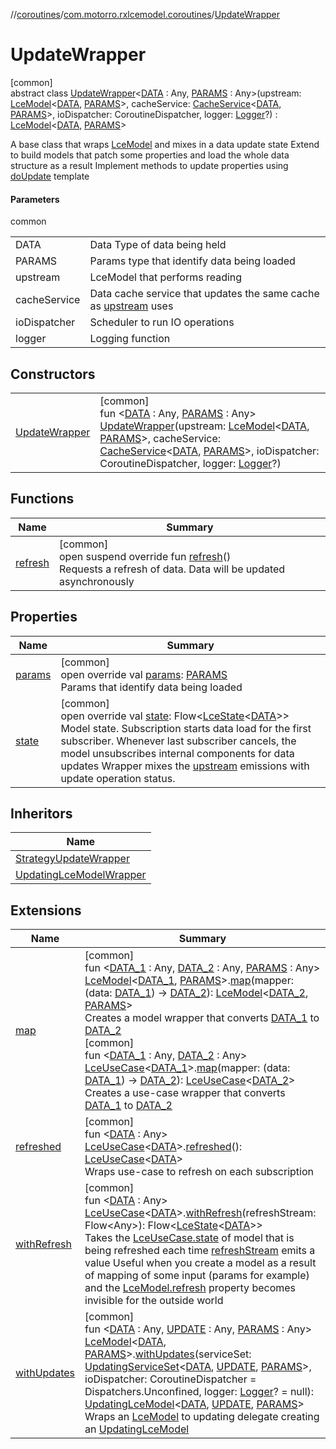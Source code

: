 //[coroutines](../../../index.md)/[com.motorro.rxlcemodel.coroutines](../index.md)/[UpdateWrapper](index.md)

# UpdateWrapper

[common]\
abstract class [UpdateWrapper](index.md)&lt;[DATA](index.md) : Any, [PARAMS](index.md) : Any&gt;(upstream: [LceModel](../-lce-model/index.md)&lt;[DATA](index.md), [PARAMS](index.md)&gt;, cacheService: [CacheService](../../com.motorro.rxlcemodel.coroutines.service/-cache-service/index.md)&lt;[DATA](index.md), [PARAMS](index.md)&gt;, ioDispatcher: CoroutineDispatcher, logger: [Logger](../../../../common/com.motorro.rxlcemodel.common/-logger/index.md)?) : [LceModel](../-lce-model/index.md)&lt;[DATA](index.md), [PARAMS](index.md)&gt; 

A base class that wraps [LceModel](../-lce-model/index.md) and mixes in a data update state Extend to build models that patch some properties and load the whole data structure as a result Implement methods to update properties using [doUpdate](../../../../coroutines/com.motorro.rxlcemodel.coroutines/-update-wrapper/do-update.md) template

#### Parameters

common

| | |
|---|---|
| DATA | Data Type of data being held |
| PARAMS | Params type that identify data being loaded |
| upstream | LceModel that performs reading |
| cacheService | Data cache service that updates the same cache as [upstream](../../../../coroutines/com.motorro.rxlcemodel.coroutines/-update-wrapper/upstream.md) uses |
| ioDispatcher | Scheduler to run IO operations |
| logger | Logging function |

## Constructors

| | |
|---|---|
| [UpdateWrapper](-update-wrapper.md) | [common]<br>fun &lt;[DATA](index.md) : Any, [PARAMS](index.md) : Any&gt; [UpdateWrapper](-update-wrapper.md)(upstream: [LceModel](../-lce-model/index.md)&lt;[DATA](index.md), [PARAMS](index.md)&gt;, cacheService: [CacheService](../../com.motorro.rxlcemodel.coroutines.service/-cache-service/index.md)&lt;[DATA](index.md), [PARAMS](index.md)&gt;, ioDispatcher: CoroutineDispatcher, logger: [Logger](../../../../common/com.motorro.rxlcemodel.common/-logger/index.md)?) |

## Functions

| Name | Summary |
|---|---|
| [refresh](../-lce-use-case/refresh.md) | [common]<br>open suspend override fun [refresh](../-lce-use-case/refresh.md)()<br>Requests a refresh of data. Data will be updated asynchronously |

## Properties

| Name | Summary |
|---|---|
| [params](../-lce-model/params.md) | [common]<br>open override val [params](../-lce-model/params.md): [PARAMS](index.md)<br>Params that identify data being loaded |
| [state](state.md) | [common]<br>open override val [state](state.md): Flow&lt;[LceState](../../../../lce/lce/com.motorro.rxlcemodel.lce/-lce-state/index.md)&lt;[DATA](index.md)&gt;&gt;<br>Model state. Subscription starts data load for the first subscriber. Whenever last subscriber cancels, the model unsubscribes internal components for data updates Wrapper mixes the [upstream](../../../../coroutines/com.motorro.rxlcemodel.coroutines/-update-wrapper/upstream.md) emissions with update operation status. |

## Inheritors

| Name |
|---|
| [StrategyUpdateWrapper](../-strategy-update-wrapper/index.md) |
| [UpdatingLceModelWrapper](../-updating-lce-model-wrapper/index.md) |

## Extensions

| Name | Summary |
|---|---|
| [map](../map.md) | [common]<br>fun &lt;[DATA_1](../map.md) : Any, [DATA_2](../map.md) : Any, [PARAMS](../map.md) : Any&gt; [LceModel](../-lce-model/index.md)&lt;[DATA_1](../map.md), [PARAMS](../map.md)&gt;.[map](../map.md)(mapper: (data: [DATA_1](../map.md)) -&gt; [DATA_2](../map.md)): [LceModel](../-lce-model/index.md)&lt;[DATA_2](../map.md), [PARAMS](../map.md)&gt;<br>Creates a model wrapper that converts [DATA_1](../map.md) to [DATA_2](../map.md)<br>[common]<br>fun &lt;[DATA_1](../map.md) : Any, [DATA_2](../map.md) : Any&gt; [LceUseCase](../-lce-use-case/index.md)&lt;[DATA_1](../map.md)&gt;.[map](../map.md)(mapper: (data: [DATA_1](../map.md)) -&gt; [DATA_2](../map.md)): [LceUseCase](../-lce-use-case/index.md)&lt;[DATA_2](../map.md)&gt;<br>Creates a use-case wrapper that converts [DATA_1](../map.md) to [DATA_2](../map.md) |
| [refreshed](../refreshed.md) | [common]<br>fun &lt;[DATA](../refreshed.md) : Any&gt; [LceUseCase](../-lce-use-case/index.md)&lt;[DATA](../refreshed.md)&gt;.[refreshed](../refreshed.md)(): [LceUseCase](../-lce-use-case/index.md)&lt;[DATA](../refreshed.md)&gt;<br>Wraps use-case to refresh on each subscription |
| [withRefresh](../with-refresh.md) | [common]<br>fun &lt;[DATA](../with-refresh.md) : Any&gt; [LceUseCase](../-lce-use-case/index.md)&lt;[DATA](../with-refresh.md)&gt;.[withRefresh](../with-refresh.md)(refreshStream: Flow&lt;Any&gt;): Flow&lt;[LceState](../../../../lce/lce/com.motorro.rxlcemodel.lce/-lce-state/index.md)&lt;[DATA](../with-refresh.md)&gt;&gt;<br>Takes the [LceUseCase.state](../-lce-use-case/state.md) of model that is being refreshed each time [refreshStream](../with-refresh.md) emits a value Useful when you create a model as a result of mapping of some input (params for example) and the [LceModel.refresh](../../../../coroutines/com.motorro.rxlcemodel.coroutines/-lce-model/refresh.md) property becomes invisible for the outside world |
| [withUpdates](../with-updates.md) | [common]<br>fun &lt;[DATA](../with-updates.md) : Any, [UPDATE](../with-updates.md) : Any, [PARAMS](../with-updates.md) : Any&gt; [LceModel](../-lce-model/index.md)&lt;[DATA](../with-updates.md), [PARAMS](../with-updates.md)&gt;.[withUpdates](../with-updates.md)(serviceSet: [UpdatingServiceSet](../../com.motorro.rxlcemodel.coroutines.service/-updating-service-set/index.md)&lt;[DATA](../with-updates.md), [UPDATE](../with-updates.md), [PARAMS](../with-updates.md)&gt;, ioDispatcher: CoroutineDispatcher = Dispatchers.Unconfined, logger: [Logger](../../../../common/com.motorro.rxlcemodel.common/-logger/index.md)? = null): [UpdatingLceModel](../-updating-lce-model/index.md)&lt;[DATA](../with-updates.md), [UPDATE](../with-updates.md), [PARAMS](../with-updates.md)&gt;<br>Wraps an [LceModel](../-lce-model/index.md) to updating delegate creating an [UpdatingLceModel](../-updating-lce-model/index.md) |
